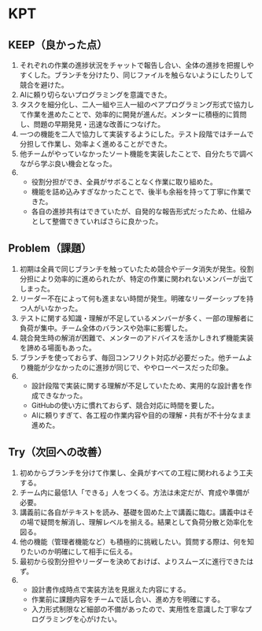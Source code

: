 # KPT

## KEEP（良かった点）

1. それぞれの作業の進捗状況をチャットで報告し合い、全体の進捗を把握しやすくした。ブランチを分けたり、同じファイルを触らないようにしたりして競合を避けた。
2. AIに頼り切らないプログラミングを意識できた。
3. タスクを細分化し、二人一組や三人一組のペアプログラミング形式で協力して作業を進めたことで、効率的に開発が進んだ。メンターに積極的に質問し、問題の早期発見・迅速な改善につなげた。
4. 一つの機能を二人で協力して実装するようにした。テスト段階ではチームで分担して作業し、効率よく進めることができた。
5. 他チームがやっていなかったソート機能を実装したことで、自分たちで調べながら学ぶ良い機会となった。
6. 
   - 役割分担ができ、全員がサボることなく作業に取り組めた。
   - 機能を詰め込みすぎなかったことで、後半も余裕を持って丁寧に作業できた。
   - 各自の進捗共有はできていたが、自発的な報告形式だったため、仕組みとして整備できていればさらに良かった。

## Problem（課題）

1. 初期は全員で同じブランチを触っていたため競合やデータ消失が発生。役割分担により効率的に進められたが、特定の作業に関われないメンバーが出てしまった。
2. リーダー不在によって何も進まない時間が発生。明確なリーダーシップを持つ人がいなかった。
3. テストに関する知識・理解が不足しているメンバーが多く、一部の理解者に負荷が集中。チーム全体のバランスや効率に影響した。
4. 競合発生時の解消が困難で、メンターのアドバイスを活かしきれず機能実装を諦める場面もあった。
5. ブランチを使っておらず、毎回コンフリクト対応が必要だった。他チームより機能が少なかったのに進捗が同じで、ややローペースだった印象。
6. 
   - 設計段階で実装に関する理解が不足していたため、実用的な設計書を作成できなかった。
   - GitHubの使い方に慣れておらず、競合対応に時間を要した。
   - AIに頼りすぎて、各工程の作業内容や目的の理解・共有が不十分なまま進めた。

## Try（次回への改善）

1. 初めからブランチを分けて作業し、全員がすべての工程に関われるよう工夫する。
2. チーム内に最低1人「できる」人をつくる。方法は未定だが、育成や準備が必要。
3. 講義前に各自がテキストを読み、基礎を固めた上で講義に臨む。講義中はその場で疑問を解消し、理解レベルを揃える。結果として負荷分散と効率化を図る。
4. 他の機能（管理者機能など）も積極的に挑戦したい。質問する際は、何を知りたいのか明確にして相手に伝える。
5. 最初から役割分担やリーダーを決めておけば、よりスムーズに進行できたはず。
6. 
   - 設計書作成時点で実装方法を見据えた内容にする。
   - 作業前に課題内容をチームで話し合い、進め方を明確にする。
   - 入力形式制限など細部の不備があったので、実用性を意識した丁寧なプログラミングを心がけたい。
